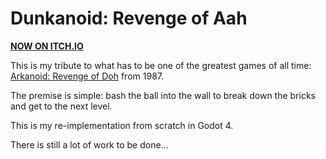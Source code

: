 Dunkanoid: Revenge of Aah
=========================

[**NOW ON ITCH.IO**](https://majenkotech.itch.io/dunkanoid-revenge-of-aah)

This is my tribute to what has to be one of the greatest
games of all time: [Arkanoid: Revenge of Doh](https://en.wikipedia.org/wiki/Arkanoid:_Revenge_of_Doh) from 1987.

The premise is simple: bash the ball into the wall to break
down the bricks and get to the next level.

This is my re-implementation from scratch in Godot 4.

There is still a lot of work to be done...


